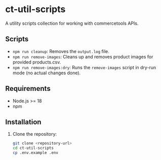 # ct-util-scripts

A utility scripts collection for working with commercetools APIs.

## Scripts

- `npm run cleanup`: Removes the `output.log` file.
- `npm run remove-images`: Cleans up and removes product images for provided products.csv.
- `npm run remove-images:dry`: Runs the `remove-images` script in dry-run mode (no actual changes done).

## Requirements

- Node.js >= 18
- npm

## Installation

1. Clone the repository:
   ```bash
   git clone <repository-url>
   cd ct-util-scripts
   cp .env.example .env
   ```


